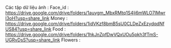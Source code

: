 Các tập dữ liệu ảnh  : 
Face_id : https://drive.google.com/drive/folders/1auvgm_MbxRMtq1S4lj6mWLO7IMwrl3oH?usp=share_link
Money : https://drive.google.com/drive/folders/1idVKzf8bmB5sU0CLDeZxEzydqdNfUS84?usp=share_link
Food : https://drive.google.com/drive/folders/1hkJnZpfDwVQxUOu5pkh3fTmS-UGRvDsS?usp=share_link
Flowers : 
